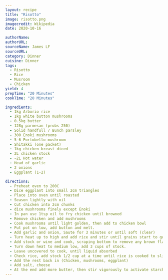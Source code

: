 ```yaml
---
layout: recipe
title: "Risotto"
image: risotto.png
imagecredit: Wikipedia
date: 2020-10-16

authorName:
authorURL:
sourceName: James LF
sourceURL:
category: Dinner
cuisine: Dinner
tags:
  - Risotto
  - Rice
  - Musroom
  - Chicken
yield: 4
prepTime: "20 Minutes"
cookTime: "20 Minutes"

ingredients:
  - 1kg Arborio rice
  - 1kg white button mushrooms
  - 0.5kg butter
  - 128g parmesan (probs 250)
  - Solid handfull / Bunch parsley
  - 300 Enoki mushrooms
  - 5-6 Portobello mushroom
  - Shitakki (one packet)
  - 1kg chicken breast diced
  - 2L chicken stock
  - ~2L Hot water
  - Head of garlic
  - 2 onions
  - Eggplant (1-2)

directions:
  - Preheat oven to 200C
  - Dice eggplant into small 2cm triangles
  - Place into oven until roasted
  - Season lightly with oil
  - Cut chicken into 2cm chunks
  - dice mushrooms finely except Enoki
  - In pan use 1tsp oil to fry chicken until browned
  - Remove chicken and add mushrooms
  - Cook mushrooms until light golden, then add to chicken bowl
  - Put pot on low, add button and melt.
  - Add garlic and onion, Saute for 3 minutes or until soft (clear)
  - Turn heat up to high and add rice and stir until grains start to go translucent
  - Add stock or wine and cook, scraping bottom to remove any brown flavour ~ 2 mins
  - Turn down heat to medium low, add 3 cups of stock.
  - Leave uncovered to cook, until liquid absorbed
  - Check rice, add stock 1/2 cup at a time until rice is cooked to slightly sticky
  - Add the rest back in (Chicken, mushrooms, eggplant)
  - Add salt, cheese
  - At the end add more butter, then stir vigorously to activate starch
---
```

